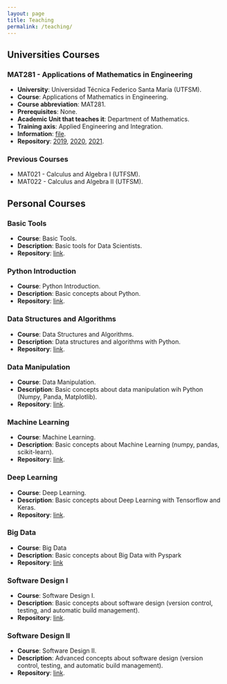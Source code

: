 ```yaml
---
layout: page
title: Teaching
permalink: /teaching/
---
```


## **Universities Courses**  

### MAT281 - Applications of Mathematics in Engineering

- **University**: Universidad Técnica Federico Santa María (UTFSM).
- **Course**: Applications of Mathematics in Engineering.
- **Course abbreviation**: MAT281.
- **Prerequisites**: None.
- **Academic Unit that teaches it**: Department of Mathematics.
- **Training axis**: Applied Engineering and Integration.
- **Information**: [file](https://gitlab.com/FAAM/mkdocs/-/blob/master/docs/files/teaching/mat281.pdf).
- **Repository**: [2019](https://github.com/fralfaro/MAT281_2019), [2020](https://github.com/fralfaro/MAT281_2020), [2021](https://gitlab.com/FAAM/mat281_2021).




### Previous Courses

- MAT021 - Calculus and Algebra I (UTFSM).
- MAT022 - Calculus and Algebra II (UTFSM).

## **Personal Courses**  

### Basic Tools

- **Course**: Basic Tools.
- **Description**: Basic tools for Data Scientists.
- **Repository**: [link](https://gitlab.com/FAAM/basic_tools).


### Python Introduction

- **Course**: Python Introduction.
- **Description**: Basic concepts about Python.
- **Repository**: [link]("https://gitlab.com/FAAM/python_intro).



### Data Structures and Algorithms

- **Course**: Data Structures and Algorithms.
- **Description**: Data structures and algorithms with Python.
- **Repository**: [link]("https://gitlab.com/FAAM/python_eda).


### Data Manipulation

- **Course**: Data Manipulation.
- **Description**: Basic concepts about data manipulation wih Python (Numpy, Panda, Matplotlib).
- **Repository**: [link]("https://gitlab.com/FAAM/python_data_manipulation).

### Machine Learning

- **Course**: Machine Learning. 
- **Description**: Basic concepts about Machine Learning (numpy, pandas, scikit-learn).
- **Repository**: [link]("https://gitlab.com/FAAM/python_machine_learning).

### Deep Learning

- **Course**: Deep Learning.
- **Description**: Basic concepts about Deep Learning with Tensorflow and Keras.
- **Repository**: [link]("https://gitlab.com/FAAM/python_deep_learning).

### Big Data

- **Course**: Big Data
- **Description**: Basic concepts about Big Data with Pyspark
- **Repository**: [link]("https://gitlab.com/FAAM/python_big_data)


### Software Design I

- **Course**: Software Design I.
- **Description**: Basic concepts about software design (version control, testing, and automatic build management).
- **Repository**: [link]("https://gitlab.com/FAAM/python_sdk1).


### Software Design II

- **Course**: Software Design II.
- **Description**: Advanced concepts about software design (version control, testing, and automatic build management).
- **Repository**: [link]("https://gitlab.com/FAAM/python_sdk2).

